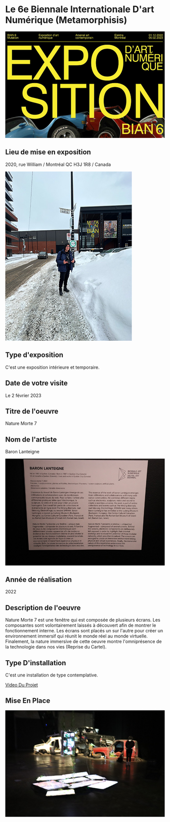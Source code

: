 # Le 6e Biennale Internationale D'art Numérique (Metamorphisis)
![affiche](https://github.com/Jxshvfx/H23_V13_inspirations_GONZALEZBARRERA/blob/main/BIAN/medias/biennale_affiche.jpg)

## Lieu de mise en exposition
2020, rue William / Montréal QC H3J 1R8 / Canada

![entrée](https://github.com/Jxshvfx/H23_V13_inspirations_GONZALEZBARRERA/blob/main/BIAN/medias/photo_entree_20230202.jpg)

## Type d'exposition
C'est une exposition intérieure et temporaire.

## Date de votre visite
Le 2 février 2023

## Titre de l'oeuvre
Nature Morte 7

## Nom de l'artiste
Baron Lanteigne

![cartel](https://github.com/Jxshvfx/H23_V13_inspirations_GONZALEZBARRERA/blob/main/BIAN/medias/cartel_info_20230202.jpg)

## Année de réalisation
2022

## Description de l'oeuvre
Nature Morte 7 est une fenêtre qui est composée de plusieurs écrans. Les composantes sont volontairement laissés à découvert afin de montrer le fonctionnement interne. Les écrans sont placés un sur l'autre pour créer un environnement immersif qui réunit le monde réel au monde virtuelle. Finalement, la nature immersive de cette oeuvre montre l'omniprésence de la technologie dans nos vies (Reprise du Cartel).

## Type D'installation
C'est une installation de type contemplative.

[Video Du Projet](https://vimeo.com/669257884)

## Mise En Place

![piece](https://github.com/Jxshvfx/H23_V13_inspirations_GONZALEZBARRERA/blob/main/BIAN/medias/photo_oeuvre_piece_20230202.jpg)




